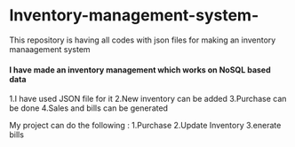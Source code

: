 # Inventory-management-system-
This repository is having all codes with json files for making an inventory manaagement system

#### I have made an inventory management which works on NoSQL based data
1.I have used JSON file for it 
2.New inventory can be added
3.Purchase can be done
4.Sales and bills can be generated

My project can do the following :
1.Purchase 
2.Update Inventory 
3.enerate bills
